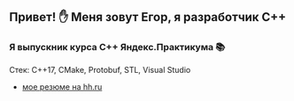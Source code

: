 ## Привет! :hand: Меня зовут Егор, я разработчик С++
### Я выпускник курса С++ Яндекс.Практикума :books:
Стек:
С++17, CMake, Protobuf, STL, Visual Studio
- [мое резюме на hh.ru](https://spb.hh.ru/resume/43427448ff0b3250ad0039ed1f684545426758)
